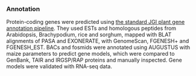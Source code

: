 ### Annotation

Protein-coding genes were predicted using [the standard JGI plant gene
annotation pipeline](http://europepmc.org/abstract/MED/22580951). They
used ESTs and homologous peptides from Arabidopsis, Brachypodium, rice
and sorghum, mapped with BLAT alignments of PASA and EXONERATE, with
GenomeScan, FGENESH+ and FGENESH\_EST. BACs and fosmids were annotated
using AUGUSTUS with maize parameters to predict gene models, which were
compared to GenBank, TAIR and IRGSP/RAP proteins and manually inspected.
Gene models were validated with RNA-seq data.
